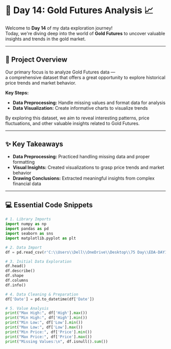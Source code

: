 # 🚀 Day 14: Gold Futures Analysis 📈

Welcome to **Day 14** of my data exploration journey!  
Today, we're diving deep into the world of **Gold Futures** to uncover valuable insights and trends in the gold market.

---

## 📝 Project Overview

Our primary focus is to analyze Gold Futures data —  
a comprehensive dataset that offers a great opportunity to explore historical price trends and market behavior.

**Key Steps:**  
- **Data Preprocessing:** Handle missing values and format data for analysis  
- **Data Visualization:** Create informative charts to visualize trends  

By exploring this dataset, we aim to reveal interesting patterns, price fluctuations, and other valuable insights related to Gold Futures.

---

## ✨ Key Takeaways

- **Data Preprocessing:** Practiced handling missing data and proper formatting  
- **Visual Insights:** Created visualizations to grasp price trends and market behavior  
- **Drawing Conclusions:** Extracted meaningful insights from complex financial data  

---

## 💻 Essential Code Snippets

```python
# 1. Library Imports
import numpy as np
import pandas as pd
import seaborn as sns
import matplotlib.pyplot as plt

# 2. Data Import
df = pd.read_csv(r'C:\\Users\\Dell\\OneDrive\\Desktop\\75 Day\\EDA-DAY14\\GOLDdata.csv', encoding='unicode_escape')

# 3. Initial Data Exploration
df.head()
df.describe()
df.shape
df.columns
df.info()

# 4. Data Cleaning & Preparation
df['Date'] = pd.to_datetime(df['Date'])

# 5. Value Analysis
print("Max High:", df['High'].max())
print("Min High:", df['High'].min())
print("Min Low:", df['Low'].min())
print("Max Low:", df['Low'].max())
print("Min Price:", df['Price'].min())
print("Max Price:", df['Price'].max())
print("Missing Values:\n", df.isnull().sum())
